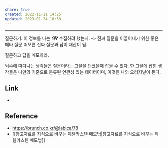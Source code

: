 ```yaml
---
share: true
created: 2022-11-11 14:25
updated: 2023-01-24 18:58
---
```


---

질문하기.
이 정보를  나는 ***왜?*** 수집하려 했는지.
-> 진짜 질문을 이끌어내기 위한 좋은 메타 질문
떠오른 진짜 질문과 답이 재산이 됨.

질문하고 답을 메모하라.

뇌수에 떠다니는 생각들은 질문이라는 그물을 던졌을때 잡을 수 있다.
한 그물에 잡힌 생각들은 나만의 기준으로 분류된 연관성 있는 데이터이며, 
이것은 나의 오리지널이 된다.

## Link
- 


## Reference
- https://brunch.co.kr/@labica/78
- [[참고자료를 지식으로 바꾸는 제텔카스텐 메모법|참고자료를 지식으로 바꾸는 제텔카스텐 메모법]]